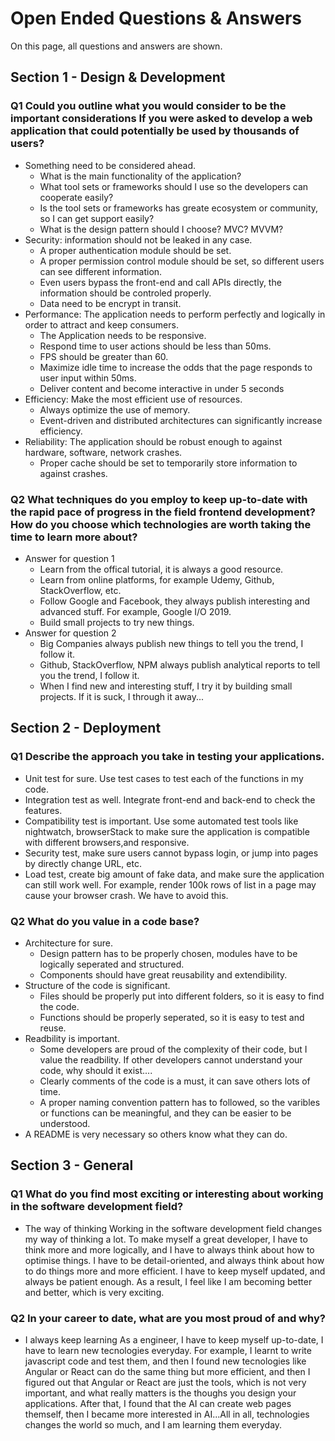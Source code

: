 # Open Ended Questions & Answers

On this page, all questions and answers are shown.

## Section 1 - Design & Development

### Q1 Could you outline what you would consider to be the important considerations If you were asked to develop a web application that could potentially be used by thousands of users?

* Something need to be considered ahead.
    * What is the main functionality of the application?
    * What tool sets or frameworks should I use so the developers can cooperate easily?
    * Is the tool sets or frameworks has greate ecosystem or community, so I can get support easily?
    * What is the design pattern should I choose? MVC? MVVM?
* Security: information should not be leaked in any case.
    * A proper authentication module should be set.
    * A proper permission control module should be set, so different users can see different information.
    * Even users bypass the front-end and call APIs directly, the information should be controled properly.
    * Data need to be encrypt in transit.
* Performance: The application needs to perform perfectly and logically in order to attract and keep consumers.
    * The Application needs to be responsive.
    * Respond time to user actions should be less than 50ms.
    * FPS should be greater than 60.
    * Maximize idle time to increase the odds that the page responds to user input within 50ms.
    * Deliver content and become interactive in under 5 seconds
* Efficiency: Make the most efficient use of resources.
    * Always optimize the use of memory.
    * Event-driven and distributed architectures can significantly increase efficiency.
* Reliability: The application should be robust enough to against hardware, software, network crashes.
    * Proper cache should be set to temporarily store information to against crashes.

### Q2 What techniques do you employ to keep up-to-date with the rapid pace of progress in the field frontend development? How do you choose which technologies are worth taking the time to learn more about?

* Answer for question 1
    * Learn from the offical tutorial, it is always a good resource.
    * Learn from online platforms, for example Udemy, Github, StackOverflow, etc.
    * Follow Google and Facebook, they always publish interesting and advanced stuff. For example, Google I/O 2019.
    * Build small projects to try new things.
* Answer for question 2
    * Big Companies always publish new things to tell you the trend, I follow it.
    * Github, StackOverflow, NPM always publish analytical reports to tell you the trend, I follow it.
    * When I find new and interesting stuff, I try it by building small projects. If it is suck, I through it away... 

## Section 2 - Deployment

### Q1 Describe the approach you take in testing your applications.

* Unit test for sure. Use test cases to test each of the functions in my code.
* Integration test as well. Integrate front-end and back-end to check the features.
* Compatibility test is important. Use some automated test tools like nightwatch, browserStack to make sure the application is      compatible with different browsers,and responsive.
* Security test, make sure users cannot bypass login, or jump into pages by directly change URL, etc.
* Load test, create big amount of fake data, and make sure the application can still work well. For example, render 100k rows of list in a page may cause your browser crash. We have to avoid this.


### Q2 What do you value in a code base?

* Architecture for sure.
    * Design pattern has to be properly chosen, modules have to be logically seperated and structured.
    * Components should have great reusability and extendibility.
* Structure of the code is significant.
    * Files should be properly put into different folders, so it is easy to find the code.
    * Functions should be properly seperated, so it is easy to test and reuse. 
* Readbility is important.
    * Some developers are proud of the complexity of their code, but I value the readbility. If other developers cannot understand your code, why should it exist....
    * Clearly comments of the code is a must, it can save others lots of time.
    * A proper naming convention pattern has to followed, so the varibles or functions can be meaningful, and they can be easier to be understood.
* A README is very necessary so others know what they can do.


## Section 3 - General

### Q1 What do you find most exciting or interesting about working in the software development field?

* The way of thinking
    Working in the software development field changes my way of thinking a lot. To make myself a great developer, I have to think more and more logically, and I have to always think about how to optimise things. I have to be detail-oriented, and always think about how to do things more and more efficient. I have to keep myself updated, and always be patient enough. As a result, I feel like I am becoming better and better, which is very exciting.

### Q2 In your career to date, what are you most proud of and why?

* I always keep learning
    As a engineer, I have to keep myself up-to-date, I have to learn new tecnologies everyday. For example, I learnt to write javascript code and test them, and then I found new tecnologies like Angular or React can do the same thing but more efficient, and then I figured out that Angular or React are just the tools, which is not very important, and what really matters is the thoughs you design your applications. After that, I found that the AI can create web pages themself, then I became more interested in AI...All in all, technologies changes the world so much, and I am learning them everyday.
